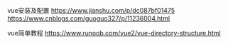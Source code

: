vue安装及配置
https://www.jianshu.com/p/dc087bf01475
https://www.cnblogs.com/guoguo327/p/11236004.html

vue简单教程
https://www.runoob.com/vue2/vue-directory-structure.html
